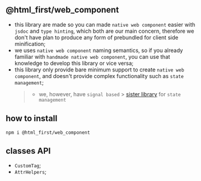 ﻿## @html_first/web_component

-   this library are made so you can made `native web component` easier with `jsdoc` and
    `type hinting`, which both are our main concern, therefore we don't have plan to produce any
    form of prebundled for client side minification;
-   we uses `native web component` naming semantics, so if you already familiar with
    `handmade native web component`, you can use that knowledge to develop this library or vice
    versa;
-   this library only provide bare minimum support to create `native web component`, and doesn't
    provide complex functionality such as `state management`;
    > -   we, however, have `signal based` >
    >     [sister library](https://www.npmjs.com/package/@html_first/simple_signal) for
    >     `state management`

## how to install

```shell
npm i @html_first/web_component
```

## classes API

-   `CustomTag`;
-   `AttrHelpers`;
